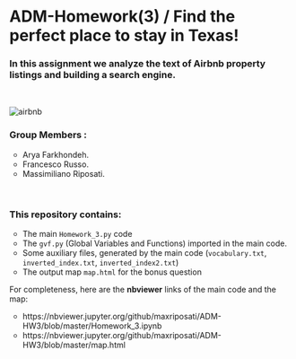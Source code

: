 <H1>ADM-Homework(3) / Find the perfect place to stay in Texas!</H3>

<H3> In this assignment we analyze the text of Airbnb property listings and building a search engine. </H3>
<br>

![airbnb](https://user-images.githubusercontent.com/36385671/48981404-47e9b900-f0d5-11e8-9f57-2c3304f9be56.jpg)

<H3>Group Members :</H3>
  <ul>
    <li type="circle">Arya Farkhondeh.</li>
    <li type="circle">Francesco Russo.</li>
    <li type="circle">Massimiliano Riposati.</li>
  </ul>
<br>
<H3>This repository contains:</H3>
  <ul>
  <li type="circle">The main <code>Homework_3.py</code> code</li>
    <li type="circle">The <code>gvf.py</code> (Global Variables and Functions) imported in the main code.</li>
  <li type="circle">Some auxiliary files, generated by the main code (<code>vocabulary.txt</code>, <code>inverted_index.txt</code>, <code>inverted_index2.txt</code>)</li>
  <li type="circle">The output map <code>map.html</code> for the bonus question</li>
  </ul>
  
 For completeness, here are the <b>nbviewer</b> links of the main code and the map:
 
 <ul>
  <li type="circle">https://nbviewer.jupyter.org/github/maxriposati/ADM-HW3/blob/master/Homework_3.ipynb</li>
  <li type="circle">https://nbviewer.jupyter.org/github/maxriposati/ADM-HW3/blob/master/map.html</li>
  </ul>
